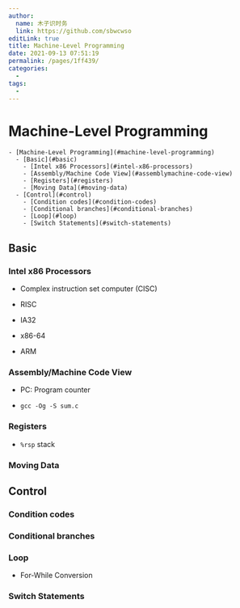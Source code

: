```yaml
---
author: 
  name: 木子识时务
  link: https://github.com/sbwcwso
editLink: true
title: Machine-Level Programming
date: 2021-09-13 07:51:19
permalink: /pages/1ff439/
categories: 
  - 
tags: 
  - 
---
```


# Machine-Level Programming


```markmap
- [Machine-Level Programming](#machine-level-programming)
  - [Basic](#basic)
    - [Intel x86 Processors](#intel-x86-processors)
    - [Assembly/Machine Code View](#assemblymachine-code-view)
    - [Registers](#registers)
    - [Moving Data](#moving-data)
  - [Control](#control)
    - [Condition codes](#condition-codes)
    - [Conditional branches](#conditional-branches)
    - [Loop](#loop)
    - [Switch Statements](#switch-statements)
```

## Basic

### Intel x86 Processors

* Complex instruction set computer (CISC)
* RISC

* IA32

* x86-64

* ARM

### Assembly/Machine Code View

* PC: Program counter

* `gcc -Og -S sum.c`

### Registers

* `%rsp` stack

### Moving Data



## Control

### Condition codes

### Conditional branches

### Loop

* For-While Conversion

### Switch Statements
